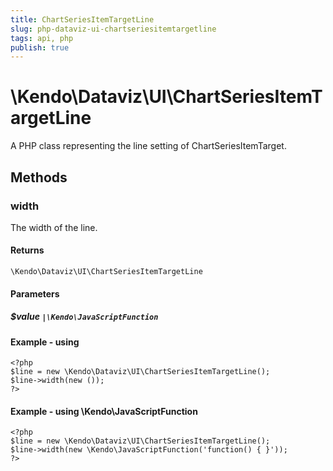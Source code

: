 ```yaml
---
title: ChartSeriesItemTargetLine
slug: php-dataviz-ui-chartseriesitemtargetline
tags: api, php
publish: true
---
```


# \Kendo\Dataviz\UI\ChartSeriesItemTargetLine

A PHP class representing the line setting of ChartSeriesItemTarget.


## Methods

### width
The width of the line.

#### Returns
`\Kendo\Dataviz\UI\ChartSeriesItemTargetLine`

#### Parameters

##### $value `|\Kendo\JavaScriptFunction`



#### Example  - using 
    <?php
    $line = new \Kendo\Dataviz\UI\ChartSeriesItemTargetLine();
    $line->width(new ());
    ?>

#### Example  - using \Kendo\JavaScriptFunction
    <?php
    $line = new \Kendo\Dataviz\UI\ChartSeriesItemTargetLine();
    $line->width(new \Kendo\JavaScriptFunction('function() { }'));
    ?>

 
